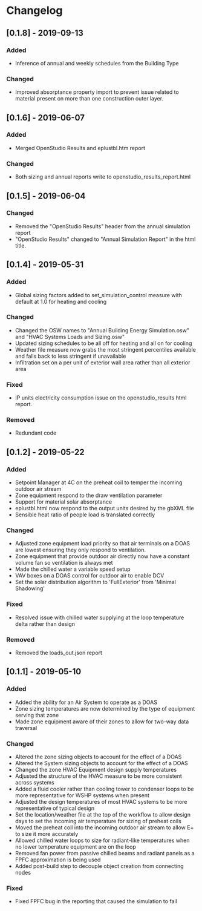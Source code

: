 # Changelog

## [0.1.8] - 2019-09-13
### Added
 - Inference of annual and weekly schedules from the Building Type
 
### Changed
 - Improved absorptance property import to prevent issue related to material present on more than one construction outer layer.

## [0.1.6] - 2019-06-07
### Added
 - Merged OpenStudio Results and eplustbl.htm report
 
### Changed
 - Both sizing and annual reports write to openstudio_results_report.html

## [0.1.5] - 2019-06-04
### Changed
 - Removed the "OpenStudio Results" header from the annual simulation report
 - "OpenStudio Results" changed to "Annual Simulation Report" in the html title.

## [0.1.4] - 2019-05-31
### Added
 - Global sizing factors added to set_simulation_control measure with default at 1.0 for heating and cooling
### Changed
 - Changed the OSW names to "Annual Building Energy Simulation.osw" and "HVAC Systems Loads and Sizing.osw"
 - Updated sizing schedules to be all off for heating and all on for cooling
 - Weather file measure now grabs the most stringent percentiles available and falls back to less stringent if unavailable
 - Infiltration set on a per unit of exterior wall area rather than all exterior area
### Fixed
 - IP units electricity consumption issue on the openstudio_results html report.
### Removed
 - Redundant code
 
## [0.1.2] - 2019-05-22
### Added
 - Setpoint Manager at 4C on the preheat coil to temper the incoming outdoor air stream
 - Zone equipment respond to the draw ventilation parameter
 - Support for material solar absorptance
 - eplustbl.html now respond to the output units desired by the gbXML file
 - Sensible heat ratio of people load is translated correctly
### Changed
 - Adjusted zone equipment load priority so that air terminals on a DOAS are lowest ensuring they only respond to ventilation.
 - Zone equipment that provide outdoor air directly now have a constant volume fan so ventilation is always met
 - Made the chilled water a variable speed setup
 - VAV boxes on a DOAS control for outdoor air to enable DCV
 - Set the solar distribution algorithm to 'FullExterior' from 'Minimal Shadowing'
### Fixed
 - Resolved issue with chilled water supplying at the loop temperature delta rather than design
### Removed
 - Removed the loads_out.json report

## [0.1.1] - 2019-05-10
### Added
- Added the ability for an Air System to operate as a DOAS
- Zone sizing temperatures are now determined by the type of equipment serving that zone
- Made zone equipment aware of their zones to allow for two-way data traversal

### Changed
- Altered the zone sizing objects to account for the effect of a DOAS
- Altered the System sizing objects to account for the effect of a DOAS
- Changed the zone HVAC Equipment design supply temperatures
- Adjusted the structure of the HVAC measure to be more consistent across systems
- Added a fluid cooler rather than cooling tower to condenser loops to be more representative for WSHP systems when present
- Adjusted the design temperatures of most HVAC systems to be more representative of typical design
- Set the location/weather file at the top of the workflow to allow design days to set the incoming air temperature for sizing of preheat coils
- Moved the preheat coil into the incoming outdoor air stream to allow E+ to size it more accurately
- Allowed chilled water loops to size for radiant-like temperatures when no lower temperature equipment are on the loop
- Removed fan power from passive chilled beams and radiant panels as a FPFC approximation is being used
- Added post-build step to decouple object creation from connecting nodes

### Fixed
- Fixed FPFC bug in the reporting that caused the simulation to fail
